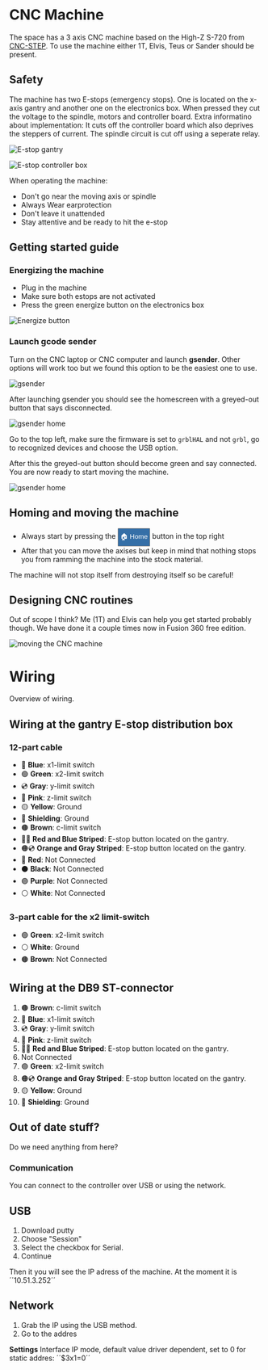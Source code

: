 # CNC Machine

The space has a 3 axis CNC machine based on the High-Z S-720 from [CNC-STEP](https://www.cnc-step.com/high-z-s-720-cnc-router-720-x-420-x-110-mm-trapezium-screws/). To use the machine either 1T, Elvis, Teus or Sander should be present. 

## Safety
The machine has two E-stops (emergency stops). One is located on the x-axis gantry and another one on the electronics box. When pressed they cut the voltage to the spindle, motors and controller board. 
Extra informatino about implementation: It cuts off the controller board which also deprives the steppers of current. The spindle circuit is cut off using a seperate relay.  

![E-stop gantry](./images/cnc_estop.jpg)

![E-stop controller box](./images/cnc_panel.jpg)

When operating the machine:
- Don't go near the moving axis or spindle
- Always Wear earprotection
- Don't leave it unattended
- Stay attentive and be ready to hit the e-stop

## Getting started guide

### Energizing the machine
- Plug in the machine
- Make sure both estops are not activated
- Press the green energize button on the electronics box



![Energize button](./images/cnc_energize.jpg)

### Launch gcode sender 

Turn on the CNC laptop or CNC computer and launch **gsender**. Other options will work too but we found this option to be the easiest one to use. 



![gsender](./images/cnc_gsender-icon.png)


After launching gsender you should see the homescreen with a greyed-out button that says disconnected. 



![gsender home](./images/cnc_1-connect.png)


Go to the top left, make sure the firmware is set to ``grblHAL`` and not ``grbl``, go to recognized devices and choose the USB option.

After this the greyed-out button should become green and say connected. You are now ready to start moving the machine. 

![gsender home](./images/cnc_2-connected.png)


## Homing and moving the machine
- Always start by pressing the <button style="color: white; background: #356FA7; border: 1px solid grey; border-radius: 1px; padding: 6px 4px;">🏠 Home</button> button in the top right
- After that you can move the axises but keep in mind that nothing stops you from ramming the machine into the stock material. 



The machine will not stop itself from destroying itself so be careful!

## Designing CNC routines

Out of scope I think? Me (1T) and Elvis can help you get started probably though. We have done it a couple times now in Fusion 360 free edition.  



![moving the CNC machine](./images/cnc_3-movement.png)

# Wiring 

Overview of wiring.

## Wiring at the gantry E-stop distribution box 
### 12-part cable
- 🔵 **Blue**: x1-limit switch
- 🟢 **Green**: x2-limit switch
- 💿 **Gray**: y-limit switch
- 🌸 **Pink**: z-limit switch 
- 🟡 **Yellow**: Ground
- 🧬 **Shielding**: Ground
- 🟤 **Brown**: c-limit switch
- 🔴🔵 **Red and Blue Striped**: E-stop button located on the gantry.
- 🟠💿 **Orange and Gray Striped**: E-stop button located on the gantry.
- 🔴 **Red**: Not Connected
- ⚫ **Black**: Not Connected
- 🟣 **Purple**: Not Connected
- ⚪ **White**: Not Connected
### 3-part cable for the x2 limit-switch 
- 🟢 **Green**: x2-limit switch
- ⚪ **White**: Ground
- 🟤 **Brown**: Not Connected
## Wiring at the DB9 ST-connector  

1) 🟤 **Brown**: c-limit switch  
2) 🔵 **Blue**: x1-limit switch  
3) 💿 **Gray**: y-limit switch  
4) 🌸 **Pink**: z-limit switch  
5) 🔴🔵 **Red and Blue Striped**: E-stop button located on the gantry.  
6) Not Connected  
7) 🟢 **Green**: x2-limit switch  
8) 🟠💿 **Orange and Gray Striped**: E-stop button located on the gantry.  
9) 🟡 **Yellow**: Ground  
10) 🧬 **Shielding**: Ground

## Out of date stuff? 

Do we need anything from here?
 
### Communication

You can connect to the controller over USB or using the network. 

## USB

1. Download putty
2. Choose "Session"
3. Select the checkbox for Serial.
4. Continue

Then it you will see the IP adress of the machine. At the moment it is ´´10.51.3.252´´

## Network 

1. Grab the IP using the USB method.
2. Go to the addres

**Settings**
Interface IP mode, default value driver dependent, set to 0 for static addres: ´´$3x1=0´´




